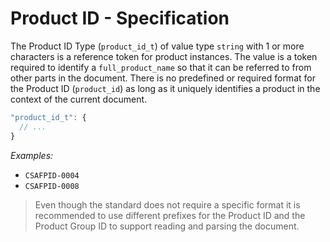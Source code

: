 # Product ID - Specification

The Product ID Type (`product_id_t`) of value type `string` with 1 or more
characters is a reference token for product instances. The value is a token
required to identify a `full_product_name` so that it can be referred to from
other parts in the document. There is no predefined or required format for the
Product ID (`product_id`) as long as it uniquely identifies a product in the
context of the current document.

```javascript
"product_id_t": {
  // ...
}
```

*Examples:*

* `CSAFPID-0004`
* `CSAFPID-0008`

> Even though the standard does not require a specific format it is recommended
> to use different prefixes for the Product ID and the Product Group ID to
> support reading and parsing the document.
